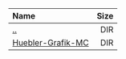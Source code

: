 |Name|Size|
|:---|---:|
|[..](../index.html)|DIR|
|[Huebler-Grafik-MC](Huebler-Grafik-MC/index.html)|DIR|
